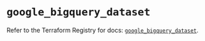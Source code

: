 # `google_bigquery_dataset`

Refer to the Terraform Registry for docs: [`google_bigquery_dataset`](https://registry.terraform.io/providers/hashicorp/google-beta/6.36.0/docs/resources/google_bigquery_dataset).
